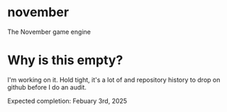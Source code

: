 # november
The November game engine

# Why is this empty?
I'm working on it. Hold tight, it's a lot of and repository history to drop on github before I do an audit.

Expected completion: Febuary 3rd, 2025
